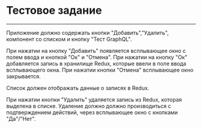 # Тестовое задание
____


Приложение должно содержать кнопки "Добавить","Удалить", компонент со списком и кнопку "Тест GraphQL".

При нажатии на кнопку "Добавить" появляется всплывающее окно с полем ввода и кнопкой "Ок" и "Отмена". При нажатии на кнопку "Ок" добавляется запись в хранилище Redux, которые ввели в поле ввода всплывающего окна. При нажатии кнопки "Отмена" всплывающее окно закрывается.

Список должен отображать данные о записях в Redux.

При нажатии кнопки "Удалить" удаляется запись из Redux, которая выделена в списке. Удаление должно должно производиться с подтверждением действий, через всплывающее окно с кнопками "Да"/"Нет".